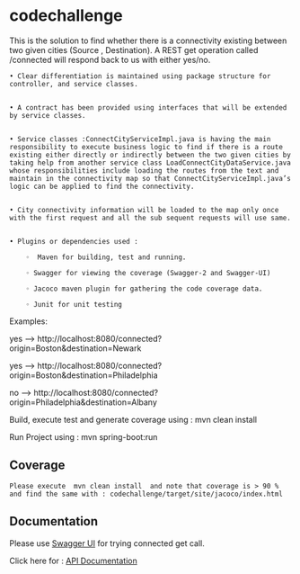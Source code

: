 # codechallenge

This is the solution to find whether there is a connectivity existing between two given cities (Source , Destination).  A REST get operation called /connected will respond back to us with either yes/no.


    • Clear differentiation is maintained using package structure for controller, and service classes.


    • A contract has been provided using interfaces that will be extended by service classes.


    • Service classes :ConnectCityServiceImpl.java is having the main responsibility to execute business logic to find if there is a route existing either directly or indirectly between the two given cities by taking help from another service class LoadConnectCityDataService.java whose responsibilities include loading the routes from the text and maintain in the connectivity map so that ConnectCityServiceImpl.java’s logic can be applied to find the connectivity.


    • City connectivity information will be loaded to the map only once with the first request and all the sub sequent requests will use same.
      
      
    • Plugins or dependencies used : 
     
        ◦  Maven for building, test and running.
        
        ◦ Swagger for viewing the coverage (Swagger-2 and Swagger-UI)
        
        ◦ Jacoco maven plugin for gathering the code coverage data.
        
        ◦ Junit for unit testing


Examples:

yes  –> http://localhost:8080/connected?origin=Boston&destination=Newark

yes  –> http://localhost:8080/connected?origin=Boston&destination=Philadelphia

no   –> http://localhost:8080/connected?origin=Philadelphia&destination=Albany


Build, execute test and generate coverage using : mvn clean install

Run Project using : mvn spring-boot:run 

## Coverage

```shell
Please execute  mvn clean install  and note that coverage is > 90 % and find the same with : codechallenge/target/site/jacoco/index.html
```

## Documentation
Please use [Swagger UI](http://localhost:8080/swagger-ui.html) for trying connected get call.

Click here for : [API Documentation](http://localhost:8080/v2/api-docs)